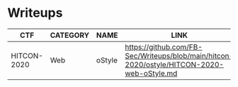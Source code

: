 # Writeups

| CTF | CATEGORY | NAME | LINK |
| --- | -------- | ---- | ---- |
| HITCON-2020 | Web      | oStyle | https://github.com/FB-Sec/Writeups/blob/main/hitcon-2020/ostyle/HITCON-2020-web-oStyle.md |
